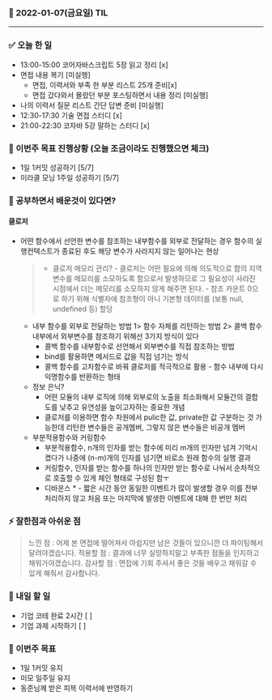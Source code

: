### 📆 2022-01-07(금요일) TIL

---

### ✅ 오늘 한 일

- 13:00-15:00 코어자바스크립트 5장 읽고 정리 [x]
- 면접 내용 복기 [미실행]
  - 면접, 이력서와 부족 한 부분 리스트 25개 준비[x]
  - 면접 갔다와서 몰랐던 부분 포스팅하면서 내용 정리 [미실행]
- 나의 이력서 질문 리스트 간단 답변 준비 [미실행]
- 12:30-17:30 기술 면접 스터디 [x]
- 21:00-22:30 코자바 5강 말하는 스터디 [x]

### 🐎 이번주 목표 진행상황 (오늘 조금이라도 진행했으면 체크)

- 1일 1커밋 성공하기 [5/7]
- 미라클 모닝 1주일 성공하기 [5/7]

### 🤔 공부하면서 배운것이 있다면?

>

#### 클로저

- 어떤 함수에서 선언한 변수를 참조하는 내부함수를 외부로 전달하는 경우 함수의 실행컨텍스트가 종료된 후도 해당 변수가 사라지지 않는 일어나는 현상
  > - 클로저 메모리 관리?
      - 클로저는 어떤 필요에 의해 의도적으로 함의 지역변수를 메모리를 소모하도록 함으로서 발생하므로 그 필요성이 사라진 시점에서 더는 메모리를 소모하지 않게 해주면 된다.
      - 참조 카운트 0으로 하기 위해 식별자에 참조형이 아니 기본형 데이터를 (보통 null, undefined 등) 할당
  - 내부 함수를 외부로 전달하는 방법
    1> 함수 자체를 리턴하는 방법
    2> 콜백 함수 내부에서 외부변수를 참조하기 위해선 3가지 방식이 있다
    - 콜백 함수를 내부함수로 선언해서 외부변수를 직접 참조하는 방법
    - bind를 활용하면 메서드로 값을 직접 넘기는 방식
    - 콜백 함수를 고차함수로 바꿔 클로저를 적극적으로 활용 - 함수 내부에 다시 익명함수를 반환하는 형태
  - 정보 은닉?
    - 어떤 모듈의 내부 로직에 의해 외부로의 노출을 최소화해서 모듈간의 결합도를 낮추고 유연성을 높이고자하는 중요한 개념
    - 클로저를 이용하면 함수 차원에서 pulic한 값, private한 값 구분하는 것 가능한데 리턴한 변수들은 공개멤버, 그렇지 않은 변수들은 비공개 멤버
  - 부분적용함수와 커링함수
    - 부분적용함수, n개의 인자를 받는 함수에 미리 m개의 인자만 넘겨 기억시켰다가 나중에 (n-m)개의 인자를 넘기면 비로소 원래 함수의 실행 결과
    - 커링함수, 인자를 받는 함수를 하나의 인자만 받는 함수로 나눠서 순차적으로 호출할 수 있게 체인 형태로 구성된 함ㅜ
    - 디바운스 \* - 짧은 시간 동안 동일한 이벤트가 많이 발생할 경우 이를 전부 처리하지 않고 처음 또는 마지막에 발생한 이벤트에 대해 한 번만 처리

### ⚡ 잘한점과 아쉬운 점

> 느낀 점 : 어제 본 면접에 떨어져서 아쉽지만 남은 것들이 있으니깐 더 파이팅해서 달려야겠습니다.
> 적용할 점 : 결과에 너무 실망하지말고 부족한 점들을 인지하고 채워가야겠습니다.
> 감사할 점 : 면접에 기회 주셔서 좋은 것들 배우고 채워갈 수 있게 해줘서 감사합니다.

### 🚀 내일 할 일

- 기업 코테 완료 2시간 [ ]
- 기업 과제 시작하기 [ ]

### 🎯 이번주 목표

- 1일 1커밋 유지
- 미모 일주일 유지
- 동준님께 받은 피븍 이력서에 반영하기
